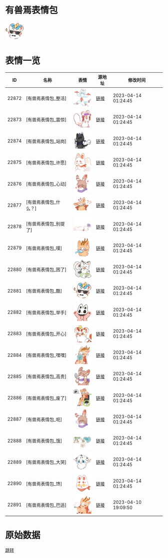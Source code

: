 # 有兽焉表情包

<img src="./cover.png" height="60" alt="cover" />

# 表情一览

|ID|名称|表情|源地址|修改时间|
|----|----|----|----|----|
|22872|[有兽焉表情包_整活]|<img src="./pic/022872_%5B有兽焉表情包_整活%5D.png" height="60" alt="整活"/>|[链接](https://i0.hdslb.com/bfs/emote/df3623db1b98ecc90999037f55a7116dedd319f9.png)|2023-04-14 01:24:45|
|22873|[有兽焉表情包_震惊]|<img src="./pic/022873_%5B有兽焉表情包_震惊%5D.png" height="60" alt="震惊"/>|[链接](https://i0.hdslb.com/bfs/emote/4b4b0a38e437fbe05d11671c5fc22b17a01517f8.png)|2023-04-14 01:24:45|
|22874|[有兽焉表情包_站岗]|<img src="./pic/022874_%5B有兽焉表情包_站岗%5D.png" height="60" alt="站岗"/>|[链接](https://i0.hdslb.com/bfs/emote/55531cadf16f04bf1007fcbf404530df8172faa9.png)|2023-04-14 01:24:45|
|22875|[有兽焉表情包_许愿]|<img src="./pic/022875_%5B有兽焉表情包_许愿%5D.png" height="60" alt="许愿"/>|[链接](https://i0.hdslb.com/bfs/emote/97448258559928b8ac68536bfb03d71d487475fd.png)|2023-04-14 01:24:45|
|22876|[有兽焉表情包_心动]|<img src="./pic/022876_%5B有兽焉表情包_心动%5D.png" height="60" alt="心动"/>|[链接](https://i0.hdslb.com/bfs/emote/94369d1e77e518694992e028e7e636034e657ea3.png)|2023-04-14 01:24:45|
|22877|[有兽焉表情包_什么？]|<img src="./pic/022877_%5B有兽焉表情包_什么？%5D.png" height="60" alt="什么？"/>|[链接](https://i0.hdslb.com/bfs/emote/c8fe5effc382f1bf7ac8ef693d770144f4b123cb.png)|2023-04-14 01:24:45|
|22878|[有兽焉表情包_别提了]|<img src="./pic/022878_%5B有兽焉表情包_别提了%5D.png" height="60" alt="别提了"/>|[链接](https://i0.hdslb.com/bfs/emote/3bee07a570e0746f3d216a94dcdef804aa4db425.png)|2023-04-14 01:24:45|
|22879|[有兽焉表情包_噗]|<img src="./pic/022879_%5B有兽焉表情包_噗%5D.png" height="60" alt="噗"/>|[链接](https://i0.hdslb.com/bfs/emote/883e5f89e01eaef90e717c0defbd044d95c898c9.png)|2023-04-14 01:24:45|
|22880|[有兽焉表情包_困了]|<img src="./pic/022880_%5B有兽焉表情包_困了%5D.png" height="60" alt="困了"/>|[链接](https://i0.hdslb.com/bfs/emote/239f41ec9bd0ae2386a8ad008fa0bece8b86e3d8.png)|2023-04-14 01:24:45|
|22881|[有兽焉表情包_酷]|<img src="./pic/022881_%5B有兽焉表情包_酷%5D.png" height="60" alt="酷"/>|[链接](https://i0.hdslb.com/bfs/emote/720cf9c7be75945e5dfa108ba3052d53656b8074.png)|2023-04-14 01:24:45|
|22882|[有兽焉表情包_举手]|<img src="./pic/022882_%5B有兽焉表情包_举手%5D.png" height="60" alt="举手"/>|[链接](https://i0.hdslb.com/bfs/emote/e236e5b3a56db1ca7632ff0305d7eaf58a96284e.png)|2023-04-14 01:24:45|
|22883|[有兽焉表情包_开心]|<img src="./pic/022883_%5B有兽焉表情包_开心%5D.png" height="60" alt="开心"/>|[链接](https://i0.hdslb.com/bfs/emote/b341a6f55c97a3c722a04c6fd1c05a7b336a30ea.png)|2023-04-14 01:24:45|
|22884|[有兽焉表情包_嘿嘿]|<img src="./pic/022884_%5B有兽焉表情包_嘿嘿%5D.png" height="60" alt="嘿嘿"/>|[链接](https://i0.hdslb.com/bfs/emote/af3cd92eb789ea99fd9e3749c4e2385ac16f2564.png)|2023-04-14 01:24:45|
|22885|[有兽焉表情包_高贵]|<img src="./pic/022885_%5B有兽焉表情包_高贵%5D.png" height="60" alt="高贵"/>|[链接](https://i0.hdslb.com/bfs/emote/3ed6b604a9a9e1975a1b37dc8c5608d108b3025d.png)|2023-04-14 01:24:45|
|22886|[有兽焉表情包_废了]|<img src="./pic/022886_%5B有兽焉表情包_废了%5D.png" height="60" alt="废了"/>|[链接](https://i0.hdslb.com/bfs/emote/7ff278b14d87ac4d6f9760f5aa33db37357a2bbb.png)|2023-04-14 01:24:45|
|22887|[有兽焉表情包_呃]|<img src="./pic/022887_%5B有兽焉表情包_呃%5D.png" height="60" alt="呃"/>|[链接](https://i0.hdslb.com/bfs/emote/e3d5424070bf82a319cbb689d403846e96d1858c.png)|2023-04-14 01:24:45|
|22888|[有兽焉表情包_饿]|<img src="./pic/022888_%5B有兽焉表情包_饿%5D.png" height="60" alt="饿"/>|[链接](https://i0.hdslb.com/bfs/emote/4286df4f271332e1fb351205f182502118edcdfb.png)|2023-04-14 01:24:45|
|22889|[有兽焉表情包_大哭]|<img src="./pic/022889_%5B有兽焉表情包_大哭%5D.png" height="60" alt="大哭"/>|[链接](https://i0.hdslb.com/bfs/emote/3c38c4b58ea6c3617dff870b88b40787dcafffed.png)|2023-04-14 01:24:45|
|22890|[有兽焉表情包_馋]|<img src="./pic/022890_%5B有兽焉表情包_馋%5D.png" height="60" alt="馋"/>|[链接](https://i0.hdslb.com/bfs/emote/71f567c27eec38b4faeb0db6c3410a91a196158d.png)|2023-04-14 01:24:45|
|22891|[有兽焉表情包_巴适]|<img src="./pic/022891_%5B有兽焉表情包_巴适%5D.png" height="60" alt="巴适"/>|[链接](https://i0.hdslb.com/bfs/emote/48ecc44aaf501fa0e95b6710a5936e35bc5617ad.png)|2023-04-10 19:09:50|

# 原始数据

[跳转](./raw.json)

